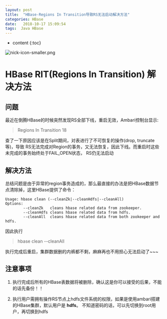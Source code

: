 ```yaml
---
layout: post
title:  "HBase-Regions In Transition导致RS无法启动解决方法"
categories: HBase
date:   2018-10-17 15:09:54
tags:  Java HBase
---
```


* content
{:toc}

![nick-icon-smaller.png](https://i.loli.net/2018/08/08/5b6a63d67942f.png)

# HBase RIT(Regions In Transition) 解决方法
## 问题
最近在倒腾HBase的时候突然发现RS全部下线，重启无效，Ambari控制台显示:

> Regions In Transition 18

查了一下原因应该是在Split期间，对表进行了不可恢复的操作(drop, truncate等)，导致
RS无法完成对Region的事务，又无法恢复，因此下线。而重启时这些未完成的事务始终处于FAIL_OPEN状态，
RS仍无法启动

## 解决方法
总结问题是由于异常的region事务造成的，那么最直接的办法是把HBase数据节点清除掉，这里HBase提供了命令：

```
Usage: hbase clean (--cleanZk|--cleanHdfs|--cleanAll)
Options: 
        --cleanZk   cleans hbase related data from zookeeper.
        --cleanHdfs cleans hbase related data from hdfs.
        --cleanAll  cleans hbase related data from both zookeeper and hdfs.
```

因此执行

> hbase clean --cleanAll

执行完成后重启，集群数据删的内裤都不剩，麻麻再也不用担心无法启动了~~~

## 注意事项

1. 执行完成后所有的HBase表数据将被删除，确认这是你可以接受的后果，不能的话先备份！！

2. 执行用户需拥有操作RS节点上hdfs文件系统的权限，如果是使用ambari搭建的HBase集群，默认用户是 **hdfs**。
不知道密码的话，可以先切换到root用户，再切换到hdfs

